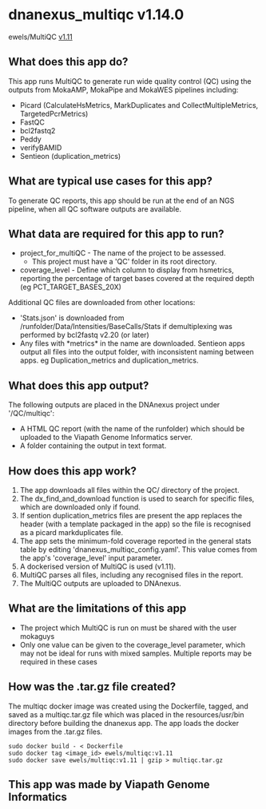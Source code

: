 # dnanexus_multiqc v1.14.0
ewels/MultiQC [v1.11](https://github.com/ewels/MultiQC/)

## What does this app do?
This app runs MultiQC to generate run wide quality control (QC) using the outputs from MokaAMP, MokaPipe and MokaWES 
pipelines including:
* Picard (CalculateHsMetrics, MarkDuplicates and CollectMultipleMetrics, TargetedPcrMetrics)
* FastQC 
* bcl2fastq2
* Peddy
* verifyBAMID
* Sentieon (duplication_metrics)

## What are typical use cases for this app?
To generate QC reports, this app should be run at the end of an NGS pipeline, when all QC software outputs are 
available.

## What data are required for this app to run?
* project_for_multiQC - The name of the project to be assessed.
  * This project must have a 'QC' folder in its root directory.
* coverage_level - Define which column to display from hsmetrics, reporting the percentage of target bases covered at 
the required depth (eg PCT_TARGET_BASES_20X)

Additional QC files are downloaded from other locations:
* 'Stats.json' is downloaded from  /runfolder/Data/Intensities/BaseCalls/Stats if demultiplexing was performed by 
bcl2fastq v2.20 (or later) 
* Any files with \*metrics\* in the name are downloaded. Sentieon apps output all files into the output folder, with 
inconsistent naming between apps. eg Duplication_metrics and duplication_metrics. 

## What does this app output?
The following outputs are placed in the DNAnexus project under '/QC/multiqc':
* A HTML QC report (with the name of the runfolder) which should be uploaded to the Viapath Genome Informatics server.
* A folder containing the output in text format.

## How does this app work?
1. The app downloads all files within the QC/ directory of the project. 
2. The dx_find_and_download function is used to search for specific files, which are downloaded only if found.
3. If sention duplication_metrics files are present the app replaces the header (with a template packaged in the app) 
so the file is recognised as a picard markduplicates file.
4. The app sets the minimum-fold coverage reported in the general stats table by editing 
'dnanexus_multiqc_config.yaml'. This value comes from the app's 'coverage_level' input parameter.
5. A dockerised version of MultiQC is used (v1.11). 
6. MultiQC parses all files, including any recognised files in the report.
7. The MultiQC outputs are uploaded to DNAnexus.

## What are the limitations of this app
* The project which MultiQC is run on must be shared with the user mokaguys
* Only one value can be given to the coverage_level parameter, which may not be ideal for runs with mixed samples. 
Multiple reports may be required in these cases

## How was the .tar.gz file created?
The multiqc docker image was created using the Dockerfile, tagged, and saved as a multiqc.tar.gz file which was placed 
in the resources/usr/bin directory before building the dnanexus app. The app loads the docker images from the .tar.gz 
files.
```
sudo docker build - < Dockerfile 
sudo docker tag <image_id> ewels/multiqc:v1.11 
sudo docker save ewels/multiqc:v1.11 | gzip > multiqc.tar.gz
```

## This app was made by Viapath Genome Informatics
